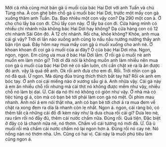 Mời cả nhà cùng mút bàn gà ủ muối của bác Hai Dơi với anh Tuấn và chú Tùng nha. À con ghé bên chỗ gà ủ muối bác Hai Dơi, trước một mấy con gà xuống thăm anh Tuấn. Dạ. Bao nhiêu một con vậy con? Dạ 290 một con à. Ờ cho chú lấy ba con đi. Chú lấy con này. Ờ lấy ba con đi. Cửa hàng mình có nhiều chi nhánh nữa không bác Hai Dơi hay không? Dạ cửa hàng con có 12 chi nhánh Sài Gòn đó. À 12 chi nhánh. Rồi cha, khỏe không? Khỏe, anh mua cái gì vậy? Trời ơi lần nào xuống anh cũng lo nấu nấu nướng nướng thấy anh bận rộn quá. Đây hôm nay mua mấy con gà ủ muối xuống cho anh nè. Ờ khoan khoan đi coi gà ủ muối của ai đây? Ồ của bác Hai Dơi nha. Ngon, ngon, ngon. Em cũng ưa mua ở bác Hai Dơi lắm. Ơ rồi gà ủ muối nè anh muốn em làm món gì? Trời ơi đã nói là không muốn anh làm nhiều nên mua con gà ủ muối của bác Hai Dơi nè có sẵn luôn, chỉ cần chặt xé ra là ăn được đó anh. vậy là quá dễ anh. Ok rồi anh đưa cho em đi. Rồi. Trời nhìn con gà nó đã quá. Ừ ngon. Mà dùng đũa trúng thích thích bắt tay hả? Rồi ok anh em bóc tay. Ờ anh coi cái miếng nào ờ xương sẩu gì á. Anh nhừa vậy. Cái gà này á em ăn nhiều chỗ rồi nhưng mà cái thịt nó không được mềm như vậy, nhiều chỗ nó làm bị dai. Ừ. Cái da nó thì nó không có giòn như vậy. Ở nhà mà có tiệc tùng gì á, còn mà có bạn bè tới phải làm con gà nó mệt. Ôi phim mau nhanh. Anh nói á em nói thật nha, anh có bạn bè tới chơi á ra mua đem về chặt ra xong đem ra dĩa là nhanh còn lẹ nhất. Ngon á. ngon, cái ràng bỏ, có thêm tất cả những cái đồ đi kèm này như là dưa chua rồi cái gì? Dưa leo nè, rau răm rồi nó đầy đủ, thêm cái nước chấm nữa. Đúng rồi. Quá tiện. Đặc biệt ở đây có lá chanh nữa nè, nó thơm. Chấm vô cái tương nó mới đã. Ừ. Gà ủ muối rồi mà chấm cái nước chấm nó lại ngon hơn á. Đúng rồi nó cay nè. Nó nồng nàn nó thơm nha. Ưm. Cũng có hai vị. Cái này là muối phú tiêu làm cũng ngon á.